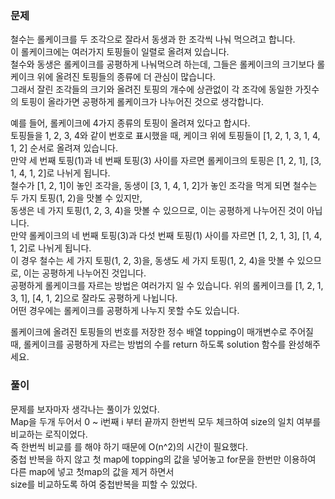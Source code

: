 ### 문제

철수는 롤케이크를 두 조각으로 잘라서 동생과 한 조각씩 나눠 먹으려고 합니다.    
이 롤케이크에는 여러가지 토핑들이 일렬로 올려져 있습니다.    
철수와 동생은 롤케이크를 공평하게 나눠먹으려 하는데, 그들은 롤케이크의 크기보다 롤케이크 위에 올려진 토핑들의 종류에 더 관심이 많습니다.    
그래서 잘린 조각들의 크기와 올려진 토핑의 개수에 상관없이 각 조각에 동일한 가짓수의 토핑이 올라가면 공평하게 롤케이크가 나누어진 것으로 생각합니다.   

예를 들어, 롤케이크에 4가지 종류의 토핑이 올려져 있다고 합시다.   
토핑들을 1, 2, 3, 4와 같이 번호로 표시했을 때, 케이크 위에 토핑들이 [1, 2, 1, 3, 1, 4, 1, 2] 순서로 올려져 있습니다.    
만약 세 번째 토핑(1)과 네 번째 토핑(3) 사이를 자르면 롤케이크의 토핑은 [1, 2, 1], [3, 1, 4, 1, 2]로 나뉘게 됩니다.    
철수가 [1, 2, 1]이 놓인 조각을, 동생이 [3, 1, 4, 1, 2]가 놓인 조각을 먹게 되면 철수는 두 가지 토핑(1, 2)을 맛볼 수 있지만,    
동생은 네 가지 토핑(1, 2, 3, 4)을 맛볼 수 있으므로, 이는 공평하게 나누어진 것이 아닙니다.    
만약 롤케이크의 네 번째 토핑(3)과 다섯 번째 토핑(1) 사이를 자르면 [1, 2, 1, 3], [1, 4, 1, 2]로 나뉘게 됩니다.    
이 경우 철수는 세 가지 토핑(1, 2, 3)을, 동생도 세 가지 토핑(1, 2, 4)을 맛볼 수 있으므로, 이는 공평하게 나누어진 것입니다.    
공평하게 롤케이크를 자르는 방법은 여러가지 일 수 있습니다. 위의 롤케이크를 [1, 2, 1, 3, 1], [4, 1, 2]으로 잘라도 공평하게 나뉩니다.    
어떤 경우에는 롤케이크를 공평하게 나누지 못할 수도 있습니다.   

롤케이크에 올려진 토핑들의 번호를 저장한 정수 배열 topping이 매개변수로 주어질 때, 롤케이크를 공평하게 자르는 방법의 수를 return 하도록 solution 함수를 완성해주세요.   


### 풀이

문제를 보자마자 생각나는 풀이가 있었다.   
Map을 두개 두어서 0 ~ i번째 i 부터 끝까지 한번씩 모두 체크하여 size의 일치 여부를 비교하는 로직이었다.   
즉 한번씩 비교를 를 해야 하기 때문에 O(n^2)의 시간이 필요했다.   
중첩 반복을 하지 않고 첫 map에 topping의 값을 넣어놓고 for문을 한번만 이용하여 다른 map에 넣고 첫map의 값을 제거 하면서  
size를 비교하도록 하여 중첩반복을 피할 수 있었다.
